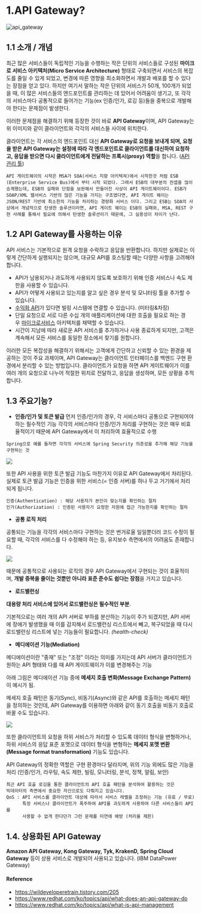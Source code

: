 # 1.API Gateway?

![api_gateway](https://blog.kakaocdn.net/dn/bjGPUw/btrRCZhz3ed/aklfq7RBJWxXyOyHB2F0u1/img.jpg)

## 1.1 소개 / 개념
최근 많은 서비스들이 독립적인 기능을 수행하는 작은 단위의 서비스들로 구성된 **마이크로 서비스 아키텍처(Micro Service Architecture)** 형태로 구축되면서 서비스의 복잡도를 줄일 수 있게 되었고, 변경에 따른 영향을 최소화하면서 개발과 배포를 할 수 있다는 장점을 얻고 있다.
하지만 여기서 말하는 작은 단위의 서비스가 50개, 100개가 되었을 때, 이 많은 서비스들의 엔드포인트를 관리하는 데 있어서 어려움이 생기고, 또 각각의 서비스마다 공통적으로 들어가는 기능(ex 인증/인가, 로깅 등)들을 중복으로 개발해야 한다는 문제점이 발생한다.

이러한 문제점을 해결하기 위해 등장한 것이 바로 **API Gateway**이며, API Gateway는 위 이미지와 같이 클라이언트와 각각의 서비스들 사이에 위치한다.

클라이언트는 각 서비스의 엔드포인트 대신 **API Gateway로 요청을 보내게 되며, 요청을 받은 API Gateway는 설정에 따라 각 엔드포인트로 클라이언트를 대신하여 요청하고, 응답을 받으면 다시 클라이언트에게 전달하는 프록시(proxy) 역할**을 합니다. ([API 관리 툴](https://www.redhat.com/ko/topics/api/what-is-api-management))
```
API 게이트웨이의 시작은 MSA가 SOA(서비스 지향 아키텍쳐)에서 시작한것 처럼 ESB (Enterprise Service Bus)에서 부터 시작 되었다. 그래서 ESB의 대부분의 컨셉을 많이 승계했는데, ESB의 실패와 단점을 보완해서 만들어진 사상이 API 게이트웨이이다. ESB가 SOAP/XML 웹서비스 기반의 많은 기능을 가지는 구조였다면, API 게이트 웨이는 JSON/REST 기반에 최소한의 기능을 처리하는 경량화 서비스 이다. 그리고 ESB는 SOA의 사상에서 개념적으로 탄생한 솔루션이라면, API 게이트 웨이는 ESB의 실패와, MSA, REST 구현 사례를 통해서 필요에 의해서 탄생한 솔루션이기 때문에, 그 실용성이 차이가 난다.
```


## 1.2 API Gateway를 사용하는 이유
API 서비스는 기본적으로 원격 요청을 수락하고 응답을 반환합니다. 하지만 실제로는 이렇게 간단하게 실행되지는 않으며, 대규모 API를 호스팅할 때는 다양한 사항을 고려해야 합니다.

- API가 남용되거나 과도하게 사용되지 않도록 보호하기 위해 인증 서비스나 속도 제한을 사용할 수 있습니다.
- API가 어떻게 사용되고 있는지를 알고 싶은 경우 분석 및 모니터링 툴을 추가할 수 있습니다.
- [수익화 API](https://www.redhat.com/ko/topics/api/what-is-api-monetization)가 있다면 빌링 시스템에 연결할 수 있습니다. (미터링&차징)
- 단일 요청으로 서로 다른 수십 개의 애플리케이션에 대한 호출을 필요로 하는 경우 [마이크로서비스](https://www.redhat.com/ko/topics/microservices/what-are-microservices) 아키텍처를 채택할 수 있습니다. 
- 시간이 지남에 따라 새로운 API 서비스를 추가하거나 사용 종료하게 되지만, 고객은 계속해서 모든 서비스를 동일한 장소에서 찾기를 원합니다.

이러한 모든 복잡성을 해결하기 위해서는 고객에게 간단하고 신뢰할 수 있는 환경을 제공하는 것이 주요 과제이며, API Gateway는 클라이언트 인터페이스를 백엔드 구현 환경에서 분리할 수 있는 방법입니다. 클라이언트가 요청을 하면 API 게이트웨이가 이를 여러 개의 요청으로 나누어 적절한 위치로 전달하고, 응답을 생성하며, 모든 상황을 추적합니다.

## 1.3 주요기능?

- **인증/인가 및 토큰 발급**
먼저 인증/인가의 경우, 각 서비스마다 공통으로 구현되어야 하는 필수적인 기능
각각의 서비스마다 인증/인가 처리를 구현하는 것은 매우 비효율적이기 때문에 API Gateway에서 이 처리하여 효율적으로 수행
```
Spring으로 예를 들자면 각각의 서비스에 Spring Security 의존성을 추가해 해당 기능을 구현하는 것
```


![](https://blog.kakaocdn.net/dn/RPkXR/btrREWSgyr7/v9rNCKPxPUSasM7oNF0fRK/img.jpg)

또한 API 사용을 위한 토큰 발급 기능도 마찬가지 이유로 API Gateway에서 처리된다.
실제로 토큰 발급 기능은 인증을 위한 서비스(= 인증 서버)를 하나 두고 거기에서 처리되게 됩니다.

```
인증(Authentication) : 해당 사용자가 본인이 맞는지를 확인하는 절차
인가(Authorization) : 인증된 사용자가 요청한 자원에 접근 가능한지를 확인하는 절차
```


- **공통 로직 처리**

공통되는 기능을 각각의 서비스마다 구현하는 것은 번거로울 일일뿐더러 코드 수정이 필요할 때, 각각의 서비스를 다 수정해야 하는 등, 유지보수 측면에서의 어려움도 존재합니다.

![](https://blog.kakaocdn.net/dn/IrGCf/btrRD0gfDMn/s5AKsabDLVNZlgyQ1rFld0/img.jpg)


때문에 공통적으로 사용되는 로직의 경우 API Gateway에서 구현되는 것이 효율적이며, **개발 중복을 줄이는 것뿐만 아니라 표준 준수도 쉽다는 장점**을 가지고 있습니다.


- **로드밸런싱**

**대용량 처리 서비스에 있어서 로드밸런싱은 필수적인 부분**.

기본적으로는 여러 개의 API 서버로 부하를 분산하는 기능이 주가 되겠지만, API 서버에 장애가 발생했을 때 이를 감지해서 로드밸런싱 리스트에서 빼고, 복구되었을 때 다시 로드밸런싱 리스트에 넣는 기능들이 필요합니다. _(health-check)_


- **메디에이션 기능(Mediation)**

메디에이션이란 "중재" 또는 "조정" 이라는 의미를 가지는데 API 서버가 클라이언트가 원하는 API 형태와 다를 때 API 게이트웨이가 이를 변경해주는 기능

아래 그림은 메디에이션 기능 중에 **메세지 호출 변화(Message Exchange Pattern)**  이 예시가 됨.

메세지 호출 패턴은 동기(Sync), 비동기(Async)와 같은 API를 호출하는 메세지 패턴을 정의하는 것인데, API Gateway를 이용하면 아래와 같이 동기 호출을 비동기 호출로 바꿀 수도 있습니다.

![](https://blog.kakaocdn.net/dn/ABXC5/btrRBfkYgKj/WNKVpm3kWMcxiFJ5Q0VqoK/img.jpg)


또한 클라이언트의 요청을 하위 서비스가 처리할 수 있도록 데이터 형식을 변형하거나, 하위 서비스의 응답 표준 포맷으로 데이터 형식을 변형하는 **메세지 포맷 변환(Message format transformation)** 기능도 있습니다.

API Gateway의 정확한 역할은 구현 환경마다 달라지며, 위의 기능 외에도 많은 기능을 처리
(인증/인가,  라우팅, 속도 제한, 빌링, 모니터링, 분석, 정책, 알림, 보안)

```
최근 API 호출 로깅을 통한 클라이언트의 API 호출 패턴을 분석하여 활용하는 것은
빅데이터의 측면에서 중요한 자산으로도 다뤄지고 있습니다.
QoS : API 서비스를 클라이언트 대상에 따라서 서비스 레벨을 조정하는 기능 (유료 / 무료)
      특정 서비스나 클라이언트가 폭주하여 API를 과도하게 사용하여 다른 서비스들이 API를
      사용할 수 없게 한다던가 그런 문제를 미연에 예방 (처리율 제한)
```

## 1.4. 상용화된 API Gateway

**Amazon API Gateway, Kong Gateway, Tyk, KrakenD, Spring Cloud Gateway** 등이 상용 서비스로 개발되어 사용되고 있습니다. (IBM DataPower Gateway)





####  Reference
* https://wildeveloperetrain.tistory.com/205
* https://www.redhat.com/ko/topics/api/what-does-an-api-gateway-do
* https://www.redhat.com/ko/topics/api/what-is-api-management
